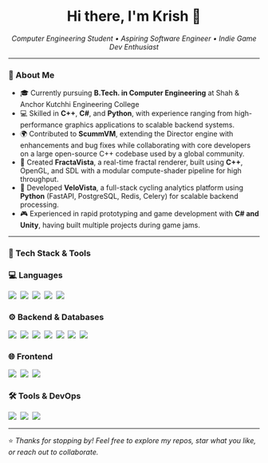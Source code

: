 <h1 align="center">Hi there, I'm Krish 👋</h1>

<p align="center">
  <em>Computer Engineering Student • Aspiring Software Engineer • Indie Game Dev Enthusiast</em>
</p>

---

### 🧠 About Me

- 🎓 Currently pursuing **B.Tech. in Computer Engineering** at Shah & Anchor Kutchhi Engineering College  
- 💻 Skilled in **C++**, **C#**, and **Python**, with experience ranging from high-performance graphics applications to scalable backend systems.  
- 🌍 Contributed to **ScummVM**, extending the Director engine with enhancements and bug fixes while collaborating with core developers on a large open-source C++ codebase used by a global community.  
- 🌌 Created **FractaVista**, a real-time fractal renderer, built using **C++**, OpenGL, and SDL with a modular compute-shader pipeline for high throughput.  
- 🚀 Developed **VeloVista**, a full-stack cycling analytics platform using **Python** (FastAPI, PostgreSQL, Redis, Celery) for scalable backend processing.  
- 🎮 Experienced in rapid prototyping and game development with **C# and Unity**, having built multiple projects during game jams.  

---

### 🔧 Tech Stack & Tools

### 💻 Languages
<img src="https://img.shields.io/badge/C%2B%2B-00599C?style=for-the-badge&logo=c%2B%2B&logoColor=white" />&nbsp;
<img src="https://img.shields.io/badge/C%23-512BD4?style=for-the-badge&logo=c-sharp&logoColor=white" />&nbsp;
<img src="https://img.shields.io/badge/Python-3776AB?style=for-the-badge&logo=python&logoColor=white" />&nbsp;
<img src="https://img.shields.io/badge/SQL-4479A1?style=for-the-badge&logo=mysql&logoColor=white" />&nbsp;
<img src="https://img.shields.io/badge/JavaScript-F7DF1E?style=for-the-badge&logo=javascript&logoColor=black" />

### ⚙️ Backend & Databases
<img src="https://img.shields.io/badge/FastAPI-009688?style=for-the-badge&logo=fastapi&logoColor=white" />&nbsp;
<img src="https://img.shields.io/badge/Flask-000000?style=for-the-badge&logo=flask&logoColor=white" />&nbsp;
<img src="https://img.shields.io/badge/Celery-3FA436?style=for-the-badge&logo=celery&logoColor=white" />&nbsp;
<img src="https://img.shields.io/badge/Redis-DC382D?style=for-the-badge&logo=redis&logoColor=white" />&nbsp;
<img src="https://img.shields.io/badge/PostgreSQL-4169E1?style=for-the-badge&logo=postgresql&logoColor=white" />&nbsp;
<img src="https://img.shields.io/badge/MySQL-4479A1?style=for-the-badge&logo=mysql&logoColor=white" />&nbsp;
<img src="https://img.shields.io/badge/SQLAlchemy-D71F00?style=for-the-badge&logo=sqlalchemy&logoColor=white" />

### 🌐 Frontend
<img src="https://img.shields.io/badge/HTML5-E34F26?style=for-the-badge&logo=html5&logoColor=white" />&nbsp;
<img src="https://img.shields.io/badge/CSS3-1572B6?style=for-the-badge&logo=css3&logoColor=white" />&nbsp;
<img src="https://img.shields.io/badge/Tailwind_CSS-06B6D4?style=for-the-badge&logo=tailwindcss&logoColor=white" />

### 🛠️ Tools & DevOps
<img src="https://img.shields.io/badge/Docker-2496ED?style=for-the-badge&logo=docker&logoColor=white" />&nbsp;
<img src="https://img.shields.io/badge/Git-F05032?style=for-the-badge&logo=git&logoColor=white" />&nbsp;
<img src="https://img.shields.io/badge/Amazon_AWS-232F3E?style=for-the-badge&logo=amazonaws&logoColor=white" />

---

⭐ *Thanks for stopping by! Feel free to explore my repos, star what you like, or reach out to collaborate.*
